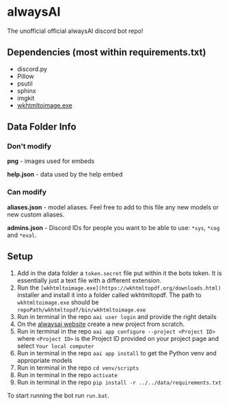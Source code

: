 # alwaysAI
The unofficial official alwaysAI discord bot repo!

## Dependencies (most within requirements.txt)
* discord.py
* Pillow
* psutil
* sphinx
* imgkit
* [wkhtmltoimage.exe](https://wkhtmltopdf.org/downloads.html)

## Data Folder Info
### Don't modify
**png** - images used for embeds

**help.json** - data used by the help embed

### Can modify
**aliases.json** - model aliases. Feel free to add to this file any new models or new custom aliases.

**admins.json** - Discord IDs for people you want to be able to use: `*sys`, `*cog` and `*eval`.


## Setup
1. Add in the data folder a `token.secret` file put within it the bots token. It is essentially just a text file with a different extension.
2. Run the `[wkhtmltoimage.exe](https://wkhtmltopdf.org/downloads.html)` installer and install it into a folder called wkhtmltopdf. The path to `wkhtmltoimage.exe` should be `repoPath/wkhtmltopdf/bin/wkhtmltoimage.exe`
3. Run in terminal in the repo `aai user login` and provide the right details
4. On the [alwaysai website](https://alwaysai.co/dashboard/) create a new project from scratch.
5. Run in terminal in the repo `aai app configure --project <Project ID>` where `<Project ID>` is the Project ID provided on your project page and select `Your local computer`
6. Run in terminal in the repo `aai app install` to get the Python venv and appropriate models
7. Run in terminal in the repo `cd venv/scripts`
8. Run in terminal in the repo `activate`
9. Run in terminal in the repo `pip install -r ../../data/requirements.txt`

To start running the bot run `run.bat`.


